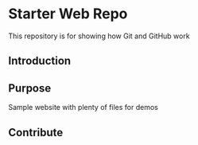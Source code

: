 # Starter Web Repo

This repository is for showing how Git and GitHub work

## Introduction


## Purpose

Sample website with plenty of files for demos

## Contribute
